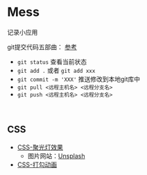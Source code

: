 # Mess
记录小应用

git提交代码五部曲：
[参考](https://jingyan.baidu.com/article/359911f5a4fe4b57fe03060d.html)

- `git status` 查看当前状态
- `git add .` 或者 `git add xxx`
- `git commit -m 'XXX'` 推送修改到本地git库中
- `git pull <远程主机名> <远程分支名>`
- `git push <远程主机名> <远程分支名>`

<br/>

## CSS
- [CSS-聚光灯效果](https://github.com/CodingBuye/mess/tree/master/css-聚光灯效果)
  - 图片网站：[Unsplash](https://unsplash.com)
- [CSS-打勾动画]()